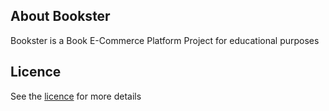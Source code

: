 ## About Bookster

Bookster is a Book E-Commerce Platform Project for educational purposes

## Licence

See the [licence](LICENSE) for more details